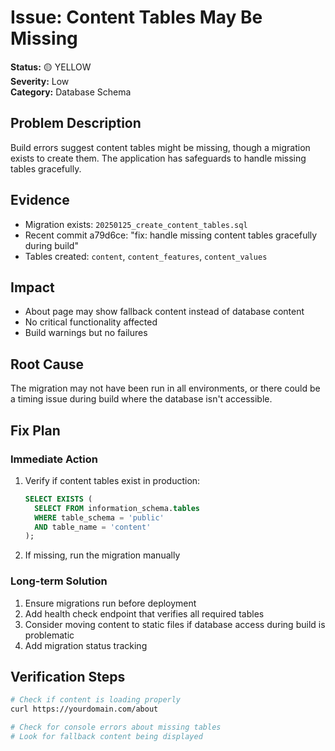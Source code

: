 # Issue: Content Tables May Be Missing

**Status:** 🟡 YELLOW  
**Severity:** Low  
**Category:** Database Schema

## Problem Description
Build errors suggest content tables might be missing, though a migration exists to create them. The application has safeguards to handle missing tables gracefully.

## Evidence
- Migration exists: `20250125_create_content_tables.sql`
- Recent commit a79d6ce: "fix: handle missing content tables gracefully during build"
- Tables created: `content`, `content_features`, `content_values`

## Impact
- About page may show fallback content instead of database content
- No critical functionality affected
- Build warnings but no failures

## Root Cause
The migration may not have been run in all environments, or there could be a timing issue during build where the database isn't accessible.

## Fix Plan

### Immediate Action
1. Verify if content tables exist in production:
   ```sql
   SELECT EXISTS (
     SELECT FROM information_schema.tables 
     WHERE table_schema = 'public' 
     AND table_name = 'content'
   );
   ```
2. If missing, run the migration manually

### Long-term Solution
1. Ensure migrations run before deployment
2. Add health check endpoint that verifies all required tables
3. Consider moving content to static files if database access during build is problematic
4. Add migration status tracking

## Verification Steps
```bash
# Check if content is loading properly
curl https://yourdomain.com/about

# Check for console errors about missing tables
# Look for fallback content being displayed
```